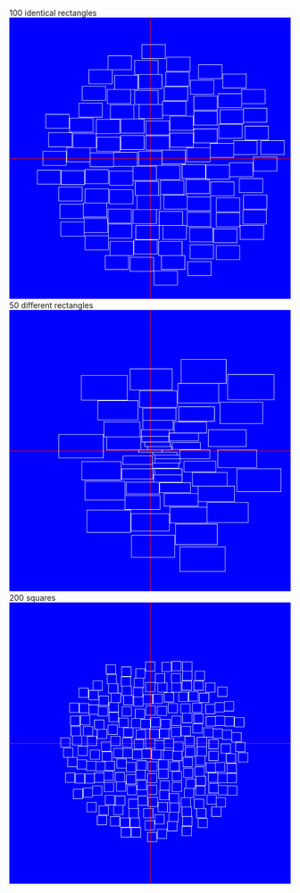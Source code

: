 100 identical rectangles<br />
![Layout 1](https://github.com/shurik236/tdd/blob/master/TagsCloudVisualization/layout1.bmp)<br />
50 different rectangles<br />
![Layout 2](https://github.com/shurik236/tdd/blob/master/TagsCloudVisualization/layout2.bmp)<br />
200 squares<br />
![Layout 3](https://github.com/shurik236/tdd/blob/master/TagsCloudVisualization/layout3.bmp)<br />
